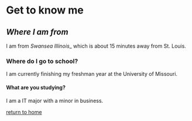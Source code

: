 # **Get to know me**

## *Where I am from*

I am from __Swansea_ Illinois__ which is about 15 minutes away from St. Louis.

### Where do I go to school?

I am currently finishing my freshman year at the University of Missouri.

#### What are you studying?

I am a IT major with a minor in business.

[return to home](./README.md)





